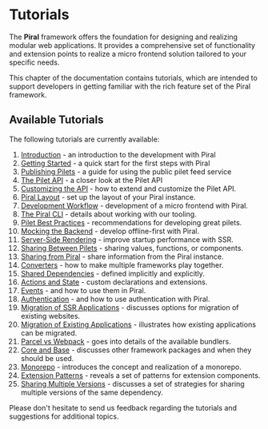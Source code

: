 # Tutorials

The **Piral** framework offers the foundation for designing and realizing modular web applications. It provides a comprehensive set of functionality and extension points to realize a micro frontend solution tailored to your specific needs.

This chapter of the documentation contains tutorials, which are intended to support developers in getting familiar with the rich feature set of the Piral framework.

## Available Tutorials

The following tutorials are currently available:

1. [Introduction](./01-introduction.md) - an introduction to the development with Piral
2. [Getting Started](./02-getting-started.md) - a quick start for the first steps with Piral
3. [Publishing Pilets](./03-publishing-pilets.md) - a guide for using the public pilet feed service
4. [The Pilet API](./04-the-pilet-api.md) - a closer look at the Pilet API
5. [Customizing the API](./05-customizing-the-api.md) - how to extend and customize the Pilet API.
6. [Piral Layout](./06-piral-layout.md) - set up the layout of your Piral instance.
7. [Development Workflow](./07-development-workflow.md) - development of a micro frontend with Piral.
8. [The Piral CLI](./08-the-piral-cli.md) - details about working with our tooling.
9. [Pilet Best Practices](./09-pilet-best-practices.md) - recommendations for developing great pilets.
10. [Mocking the Backend](./10-mock-backend.md) - develop offline-first with Piral.
11. [Server-Side Rendering](./11-server-side-rendering.md) - improve startup performance with SSR.
12. [Sharing Between Pilets](./12-sharing-between-pilets.md) - sharing values, functions, or components.
13. [Sharing from Piral](./13-sharing-from-piral.md) - share information from the Piral instance.
14. [Converters](./14-converters.md) - how to make multiple frameworks play together.
15. [Shared Dependencies](./15-share-dependencies.md) - defined implicitly and explicitly.
16. [Actions and State](./16-actions-and-state.md) - custom declarations and extensions.
17. [Events](./17-events.md) - and how to use them in Piral.
18. [Authentication](./18-authentication.md) - and how to use authentication with Piral.
19. [Migration of SSR Applications](./19-migrate-ssr.md) - discusses options for migration of existing websites.
20. [Migration of Existing Applications](./20-migrate-app.md) - illustrates how existing applications can be migrated.
21. [Parcel vs Webpack](./21-parcel-vs-webpack.md) - goes into details of the available bundlers.
22. [Core and Base](./22-core-and-base.md) - discusses other framework packages and when they should be used.
23. [Monorepo](./23-monorepo.md) - introduces the concept and realization of a monorepo.
24. [Extension Patterns](./24-extension-patterns.md) - reveals a set of patterns for extension components.
25. [Sharing Multiple Versions](./25-multiple-versions.md) - discusses a set of strategies for sharing multiple versions of the same dependency.

Please don't hesitate to send us feedback regarding the tutorials and suggestions for additional topics.

